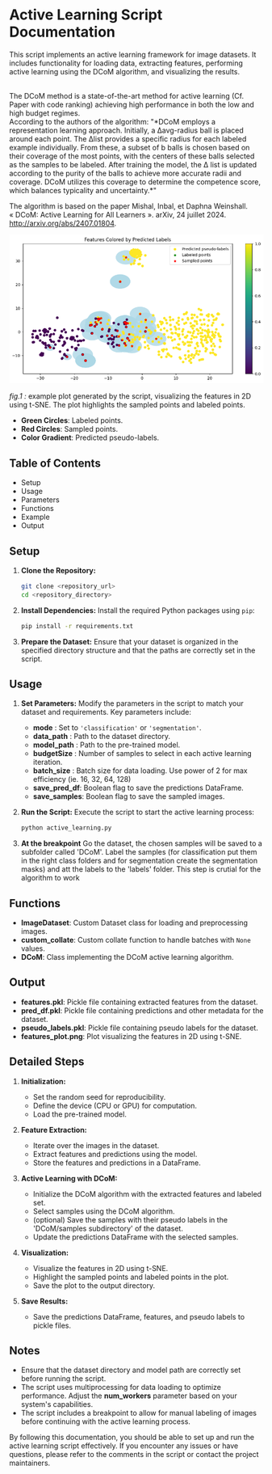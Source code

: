 # Active Learning Script Documentation

This script implements an active learning framework for image datasets. It includes functionality for loading data, extracting features, performing active learning using the DCoM algorithm, and visualizing the results.

<br/>
The DCoM method is a state-of-the-art method for active learning (Cf. Paper with code ranking) achieving high performance in both the low and high budget regimes.
<br/>
According to the authors of the algorithm: "*DCoM employs a representation learning approach. Initially, a Δavg-radius ball is placed around each point. The Δlist provides a specific radius for each labeled example individually. From these, a subset of b balls is chosen based on their coverage of the most points, with the centers of these balls selected as the samples to be labeled. After training the model, the Δ list is updated according to the purity of the balls to achieve more accurate radii and coverage. DCoM utilizes this coverage to determine the competence score, which balances typicality and uncertainty.*"
<br/>

The algorithm is based on the paper Mishal, Inbal, et Daphna Weinshall. « DCoM: Active Learning for All Learners ». arXiv, 24 juillet 2024. http://arxiv.org/abs/2407.01804.

![Example Plot](features_plot.png)

*fig.1 :* example plot generated by the script, visualizing the features in 2D using t-SNE. The plot highlights the sampled points and labeled points.

- **Green Circles**: Labeled points.
- **Red Circles**: Sampled points.
- **Color Gradient**: Predicted pseudo-labels.


## Table of Contents

- Setup
- Usage
- Parameters
- Functions
- Example
- Output

## Setup

1. **Clone the Repository:**
    ```sh
    git clone <repository_url>
    cd <repository_directory>
    ```

2. **Install Dependencies:**
    Install the required Python packages using `pip`:
    ```sh
    pip install -r requirements.txt
    ```

3. **Prepare the Dataset:**
    Ensure that your dataset is organized in the specified directory structure and that the paths are correctly set in the script.

## Usage

1. **Set Parameters:**
    Modify the parameters in the script to match your dataset and requirements. Key parameters include:
    - **mode** : Set to `'classification'` or `'segmentation'`.
    - **data_path** : Path to the dataset directory.
    - **model_path** : Path to the pre-trained model.
    - **budgetSize** : Number of samples to select in each active learning iteration.
    - **batch_size** : Batch size for data loading. Use power of 2 for max efficiency (ie. 16, 32, 64, 128)
    - **save_pred_df**: Boolean flag to save the predictions DataFrame.
    - **save_samples**: Boolean flag to save the sampled images.


2. **Run the Script:**
    Execute the script to start the active learning process:
    ```sh
    python active_learning.py
   ```
3. **At the breakpoint**
    Go the dataset, the chosen samples will be saved to a subfolder called 'DCoM'. Label the samples (for classification put them in the right class folders and for segmentation create the segmentation masks) and att the labels to the 'labels' folder. This step is crutial for the algorithm to work


## Functions

- **ImageDataset**: Custom Dataset class for loading and preprocessing images.
- **custom_collate**: Custom collate function to handle batches with `None` values.
- **DCoM**: Class implementing the DCoM active learning algorithm.

## Output

- **features.pkl**: Pickle file containing extracted features from the dataset.
- **pred_df.pkl**: Pickle file containing predictions and other metadata for the dataset.
- **pseudo_labels.pkl**: Pickle file containing pseudo labels for the dataset.
- **features_plot.png**: Plot visualizing the features in 2D using t-SNE.

## Detailed Steps

1. **Initialization:**
    - Set the random seed for reproducibility.
    - Define the device (CPU or GPU) for computation.
    - Load the pre-trained model.

2. **Feature Extraction:**
    - Iterate over the images in the dataset.
    - Extract features and predictions using the model.
    - Store the features and predictions in a DataFrame.

3. **Active Learning with DCoM:**
    - Initialize the DCoM algorithm with the extracted features and labeled set.
    - Select samples using the DCoM algorithm.
    - (optional) Save the samples with their pseudo labels in the 'DCoM/samples subdirectory' of the dataset.
    - Update the predictions DataFrame with the selected samples.

4. **Visualization:**
    - Visualize the features in 2D using t-SNE.
    - Highlight the sampled points and labeled points in the plot.
    - Save the plot to the output directory.

5. **Save Results:**
    - Save the predictions DataFrame, features, and pseudo labels to pickle files.

## Notes

- Ensure that the dataset directory and model path are correctly set before running the script.
- The script uses multiprocessing for data loading to optimize performance. Adjust the **num_workers** parameter based on your system's capabilities.
- The script includes a breakpoint to allow for manual labeling of images before continuing with the active learning process.

By following this documentation, you should be able to set up and run the active learning script effectively. If you encounter any issues or have questions, please refer to the comments in the script or contact the project maintainers.